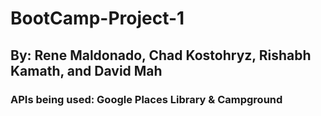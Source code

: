 # BootCamp-Project-1
## By: Rene Maldonado, Chad Kostohryz, Rishabh Kamath, and David Mah

### APIs being used: Google Places Library & Campground 
